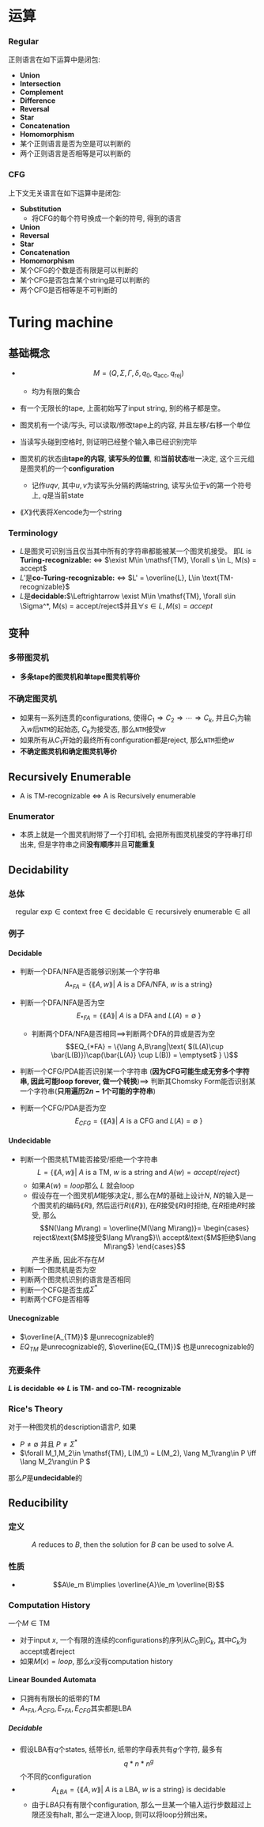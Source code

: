 # 运算
### Regular
正则语言在如下运算中是闭包:
- **Union**
- **Intersection**
- **Complement**
- **Difference**
- **Reversal**
- **Star**
- **Concatenation**
- **Homomorphism**
- 某个正则语言是否为空是可以判断的
- 两个正则语言是否相等是可以判断的
### CFG
上下文无关语言在如下运算中是闭包:
- **Substitution**
  - 将CFG的每个符号换成一个新的符号, 得到的语言
- **Union**
- **Reversal**
- **Star**
- **Concatenation**
- **Homomorphism**
- 某个CFG的个数是否有限是可以判断的
- 某个CFG是否包含某个string是可以判断的
- 两个CFG是否相等是不可判断的

# Turing machine
## 基础概念
- $$M = (Q,\Sigma,\Gamma,\delta,q_0,q_{\mathsf{acc}}, q_{\mathsf{rej}})$$
  - 均为有限的集合
- 有一个无限长的tape, 上面初始写了input string, 别的格子都是空。
- 图灵机有一个读/写头, 可以读取/修改tape上的内容, 并且左移/右移一个单位
- 当读写头碰到空格时, 则证明已经整个输入串已经识别完毕
- 图灵机的状态由**tape的内容**, **读写头的位置**, 和**当前状态**唯一决定, 这个三元组是图灵机的一个**configuration**
  - 记作$uqv$, 其中$u,v$为读写头分隔的两端string, 读写头位于$v$的第一个符号上, $q$是当前state

- $\lang X\rang$代表将$X$encode为一个string

### Terminology
- $L$是图灵可识别当且仅当其中所有的字符串都能被某一个图灵机接受。 即$L$ is **Turing-recognizable:** $\Leftrightarrow$ $\exist M\in \mathsf{TM}, \forall s \in L, M(s) = accept$
- $L'$是**co-Turing-recognizable:** $\Leftrightarrow$ $L' = \overline{L}, L\in \text{TM-recognizable}$
- $L$是**decidable:**$\Leftrightarrow \exist M\in \mathsf{TM}, \forall s\in \Sigma^*, M(s) = accept/reject$并且$\forall s \in L, M(s) = accept$

## 变种
### 多带图灵机
- **多条tape的图灵机和单tape图灵机等价**
### 不确定图灵机
- 如果有一系列连贯的configurations, 使得$C_1\Rightarrow C_2\Rightarrow\cdots\Rightarrow C_k$, 并且$C_1$为输入$w$后`NTM`的起始态, $C_k$为接受态, 那么`NTM`接受$w$
- 如果所有从$C_1$开始的最终所有configuration都是reject, 那么`NTM`拒绝$w$
- **不确定图灵机和确定图灵机等价**

## Recursively Enumerable
- A is TM-recognizable $\Leftrightarrow$ A is Recursively enumerable

### Enumerator
- 本质上就是一个图灵机附带了一个打印机, 会把所有图灵机接受的字符串打印出来, 但是字符串之间**没有顺序**并且**可能重复**

## Decidability
### 总体
$$\text{regular exp} \in \text{context free} \in \text{decidable} \in \text{recursively enumerable} \in \text{all}$$

### 例子
#### Decidable
- 判断一个DFA/NFA是否能够识别某一个字符串$$A_{*FA} = \{\lang A,w\rang | \text{ $A$ is a DFA/NFA, $w$ is a string}\}$$
- 判断一个DFA/NFA是否为空$$E_{*FA} = \{\lang A\rang|\text{ $A$ is a DFA and $L(A) = \emptyset$ } \}$$
  - 判断两个DFA/NFA是否相同$\implies$判断两个DFA的异或是否为空$$EQ_{*FA} = \{\lang A,B\rang|\text{ $(L(A)\cup \bar{L(B)})\cap(\bar{L(A)} \cup L(B)) = \emptyset$ } \}$$

- 判断一个CFG/PDA能否识别某一个字符串 (**因为CFG可能生成无穷多个字符串, 因此可能loop forever, 做一个转换**)$\implies$ 判断其Chomsky Form能否识别某一个字符串(**只用遍历$2n-1$个可能的字符串**)
- 判断一个CFG/PDA是否为空$$E_{CFG}= \{\lang A\rang|\text{ $A$ is a CFG and $L(A) = \emptyset$ } \}$$

#### Undecidable
- 判断一个图灵机TM能否接受/拒绝一个字符串$$L = \{\lang A,w\rang | \text{ $A$ is a TM, $w$ is a string and $A(w) = accept/reject$}\}$$
  - 如果$A(w) = loop$那么 $L$ 就会loop
  - 假设存在一个图灵机$M$能够决定$L$, 那么在$M$的基础上设计$N$, $N$的输入是一个图灵机的编码$\lang R\rang$, 然后运行$R(\lang R\rang)$, 在$R$接受$\lang R\rang$时拒绝, 在$R$拒绝$R$时接受, 那么$$N(\lang M\rang) = \overline{M(\lang M\rang)}= \begin{cases}
    reject&\text{$M$接受$\lang M\rang$}\\
    accept&\text{$M$拒绝$\lang M\rang$}
  \end{cases}$$产生矛盾, 因此不存在$M$
- 判断一个图灵机是否为空
- 判断两个图灵机识别的语言是否相同
- 判断一个CFG是否生成$\Sigma^*$
- 判断两个CFG是否相等

#### Unecognizable
- $\overline{A_{TM}}$ 是unrecognizable的
- $EQ_{TM}$ 是unrecognizable的, $\overline{EQ_{TM}}$ 也是unrecognizable的
### 充要条件
**$L$ is decidable $\Leftrightarrow$ $L$ is TM- and co-TM- recognizable**

### Rice's Theory
对于一种图灵机的description语言$P$, 如果
- $P \ne \emptyset$ 并且 $P\ne \Sigma^*$
- $\forall M_1,M_2\in \mathsf{TM}, L(M_1) = L(M_2), \lang M_1\rang\in P \iff \lang M_2\rang\in P $

那么$P$是**undecidable**的
## Reducibility
### 定义
$$\text{$A$ reduces to $B$, then the solution for $B$ can be used to solve $A$.}$$

### 性质
- $$A\le_m B\implies \overline{A}\le_m \overline{B}$$

### Computation History
一个$M\in \mathsf{TM}$
- 对于input $x$, 一个有限的连续的configurations的序列从$C_0$到$C_k$, 其中$C_k$为accept或者reject
- 如果$M(x)=loop$, 那么$x$没有computation history

#### Linear Bounded Automata
- 只拥有有限长的纸带的TM
- $A_{*FA},A_{CFG},E_{*FA},E_{CFG}$其实都是LBA
##### Decidable
- 假设LBA有$q$个states, 纸带长$n$, 纸带的字母表共有$g$个字符, 最多有$$q*n*n^g$$个不同的configuration
- $$A_{LBA} = \{\lang A,w\rang | \text{ $A$ is a LBA, $w$ is a string}\} \text{ is decidable}$$
  - 由于$LBA$只有有限个configuration, 那么一旦某一个输入运行步数超过上限还没有halt, 那么一定进入loop, 则可以将loop分辨出来。